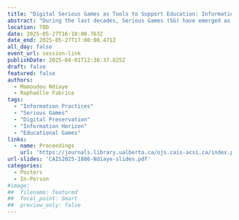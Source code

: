 ```yaml
---
title: "Digital Serious Games as Tools to Support Education: Information Practices of Teachers, Integration Perspectives and Challenges of their Preservation at the French National Library (BNF)"
abstract: "During the last decades, Serious Games (SG) have emerged as innovative educational tools that blend learning with entertainment, addressing the challenges of digital and pedagogical shifts. However, incorporating these hybrid instruments into teaching methods and preserving them as cultural artifacts presents considerable obstacles. This research investigates the information-related behaviours of teachers and pedagogical engineers who work with Serious Games. Furthermore, this paper examines the efforts of the French National Library in preserving SG within its legal deposit framework, highlighting the complexities of archiving these digital artifacts. The findings reveal diverse informational practices, a need for specialized support in SG integration and challenges in long-term preservation."
location: TBD
date: 2025-05-27T16:10:00.763Z
date_end: 2025-05-27T17:00:00.471Z
all_day: false
event_url: session-link
publishDate: 2025-04-01T12:36:37.825Z
draft: false
featured: false
authors:
  - Mamoudou Ndiaye
  - Raphaëlle Fabrice
tags:
  - "Information Practices"
  - "Serious Games"
  - "Digital Preservation"
  - "Information Horizon"
  - "Educational Games"
links:
  - name: Proceedings
    url: 'https://journals.library.ualberta.ca/ojs.cais-acsi.ca/index.php/cais-asci/article/view/1886'
url-slides: 'CAIS2025-1886-Ndiaye-slides.pdf'
categories:
  - Posters
  - In-Person
#image:
##  filename: featured
##  focal_point: Smart
##  preview_only: false
---
```

